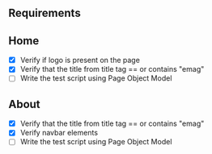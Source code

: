 ## Requirements

## Home
- [x] Verify if logo is present on the page
- [x] Verify that the title from title tag == or contains "emag"
- [ ] Write the test script using Page Object Model

## About
- [x] Verify that the title from title tag == or contains "emag"
- [x] Verify navbar elements 
- [ ] Write the test script using Page Object Model